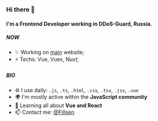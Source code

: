 ### Hi there 👋

#### I'm a Frontend Developer working in DDoS-Guard, Russia.

##### NOW

- ✨ Working on [main](https://ddos-guard.net) website;
- ⚡️ Techs: Vue, Vuex, Nuxt;

##### BIO

- ⚙️ I use daily: `.js`, `.ts`, `.html`, `.css`, `.tsx`, `.jsx`, `.vue`
- 🌍 I'm mostly active within the **JavaScript community**
- 🌱 Learning all about **Vue and React**
- 📫 Contact me: [@Fillsen](https://t.me/Fillsen)
